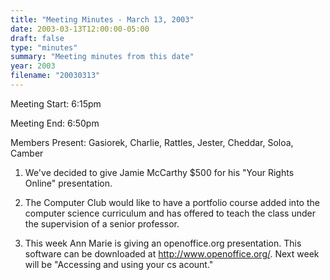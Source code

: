 ```yaml
---
title: "Meeting Minutes - March 13, 2003"
date: 2003-03-13T12:00:00-05:00
draft: false
type: "minutes"
summary: "Meeting minutes from this date"
year: 2003
filename: "20030313"
---
```


Meeting Start: 6:15pm </p><p>
Meeting End: 6:50pm </p><p>
Members Present: Gasiorek, Charlie, Rattles, Jester, Cheddar, Soloa, Camber </p><p>
1. We've decided to give Jamie McCarthy $500 for his "Your Rights Online" presentation. </p><p>
2. The Computer Club would like to have a portfolio course added into the computer science curriculum and has offered to teach the class under the supervision of a senior professor. </p><p>
3. This week Ann Marie is giving an openoffice.org presentation. This software can be downloaded at <a href="http://www.openoffice.org/">http://www.openoffice.org/</a>. Next week will be "Accessing and using your cs acount."</p>
